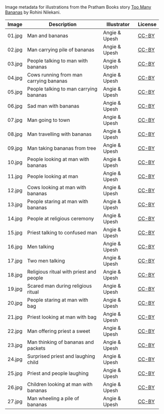 Image metadata for illustrations from the Pratham Books story [Too Many Bananas](https://storyweaver.org.in/stories/208-too-many-bananas) by Rohini Nilekani.

Image | Description | Illustrator | License
----- | ----------- | ----------- | -------
01.jpg | Man and bananas | Angie & Upesh | [CC-BY](https://creativecommons.org/licenses/by/4.0/)
02.jpg | Man carrying pile of bananas | Angie & Upesh | [CC-BY](https://creativecommons.org/licenses/by/4.0/)
03.jpg | People talking to man with bananas | Angie & Upesh | [CC-BY](https://creativecommons.org/licenses/by/4.0/)
04.jpg | Cows running from man carrying bananas | Angie & Upesh | [CC-BY](https://creativecommons.org/licenses/by/4.0/)
05.jpg | People talking to man carrying bananas | Angie & Upesh | [CC-BY](https://creativecommons.org/licenses/by/4.0/)
06.jpg | Sad man with bananas | Angie & Upesh | [CC-BY](https://creativecommons.org/licenses/by/4.0/)
07.jpg | Man going to town | Angie & Upesh | [CC-BY](https://creativecommons.org/licenses/by/4.0/)
08.jpg | Man travelling with bananas | Angie & Upesh | [CC-BY](https://creativecommons.org/licenses/by/4.0/)
09.jpg | Man taking bananas from tree | Angie & Upesh | [CC-BY](https://creativecommons.org/licenses/by/4.0/)
10.jpg | People looking at man with bananas | Angie & Upesh | [CC-BY](https://creativecommons.org/licenses/by/4.0/)
11.jpg | People looking at man | Angie & Upesh | [CC-BY](https://creativecommons.org/licenses/by/4.0/)
12.jpg | Cows looking at man with bananas | Angie & Upesh | [CC-BY](https://creativecommons.org/licenses/by/4.0/)
13.jpg | People staring at man with bananas | Angie & Upesh | [CC-BY](https://creativecommons.org/licenses/by/4.0/)
14.jpg | People at religious ceremony | Angie & Upesh | [CC-BY](https://creativecommons.org/licenses/by/4.0/)
15.jpg | Priest talking to confused man | Angie & Upesh | [CC-BY](https://creativecommons.org/licenses/by/4.0/)
16.jpg | Men talking | Angie & Upesh | [CC-BY](https://creativecommons.org/licenses/by/4.0/)
17.jpg | Two men talking | Angie & Upesh | [CC-BY](https://creativecommons.org/licenses/by/4.0/)
18.jpg | Religious ritual with priest and people | Angie & Upesh | [CC-BY](https://creativecommons.org/licenses/by/4.0/)
19.jpg | Scared man during religious ritual | Angie & Upesh | [CC-BY](https://creativecommons.org/licenses/by/4.0/)
20.jpg | People staring at man with bag | Angie & Upesh | [CC-BY](https://creativecommons.org/licenses/by/4.0/)
21.jpg | Priest looking at man with bag | Angie & Upesh | [CC-BY](https://creativecommons.org/licenses/by/4.0/)
22.jpg | Man offering priest a sweet | Angie & Upesh | [CC-BY](https://creativecommons.org/licenses/by/4.0/)
23.jpg | Man thinking of bananas and packets | Angie & Upesh | [CC-BY](https://creativecommons.org/licenses/by/4.0/)
24.jpg | Surprised priest and laughing child | Angie & Upesh | [CC-BY](https://creativecommons.org/licenses/by/4.0/)
25.jpg | Priest and people laughing | Angie & Upesh | [CC-BY](https://creativecommons.org/licenses/by/4.0/)
26.jpg | Children looking at man with bananas | Angie & Upesh | [CC-BY](https://creativecommons.org/licenses/by/4.0/)
27.jpg | Man wheeling a pile of bananas | Angie & Upesh | [CC-BY](https://creativecommons.org/licenses/by/4.0/)

